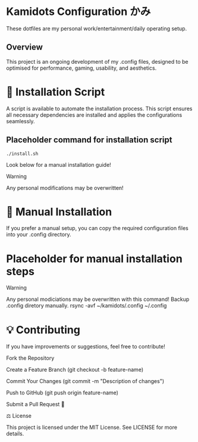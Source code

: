 # Kamidots Configuration かみ
These dotfiles are my personal work/entertainment/daily operating setup. 

## Overview

This project is an ongoing development of my .config files, designed to be optimised for performance, gaming, usability, and aesthetics.

# 🚀 Installation Script

A script is available to automate the installation process. This script ensures all necessary dependencies are installed and applies the configurations seamlessly.

## Placeholder command for installation script
```
./install.sh
```
Look below for a manual installation guide!

> [!WARNING]  
> Any personal modifications may be overwritten!

# 🔧 Manual Installation

If you prefer a manual setup, you can copy the required configuration files into your .config directory.

# Placeholder for manual installation steps
> [!WARNING]
> Any personal modiciations may be overwritten with this command! Backup .config diretory manually.
rsync -avf ~/kamidots/.config ~/.config


# 💡 Contributing

If you have improvements or suggestions, feel free to contribute!

Fork the Repository

Create a Feature Branch (git checkout -b feature-name)

Commit Your Changes (git commit -m "Description of changes")

Push to GitHub (git push origin feature-name)

Submit a Pull Request 🎉



⚖️ License

This project is licensed under the MIT License. See LICENSE for more details.

